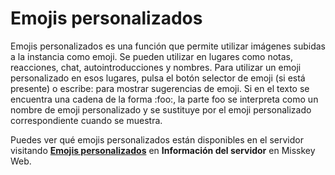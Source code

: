 # Emojis personalizados

Emojis personalizados es una función que permite utilizar imágenes subidas a la instancia como emoji. Se pueden utilizar en lugares como notas, reacciones, chat, autointroducciones y nombres. Para utilizar un emoji personalizado en esos lugares, pulsa el botón selector de emoji (si está presente) o escribe: para mostrar sugerencias de emoji. Si en el texto se encuentra una cadena de la forma :foo:, la parte foo se interpreta como un nombre de emoji personalizado y se sustituye por el emoji personalizado correspondiente cuando se muestra.

Puedes ver qué emojis personalizados están disponibles en el servidor visitando [**Emojis personalizados**](x-mi-web://about#emojis) en **Información del servidor** en Misskey Web.
